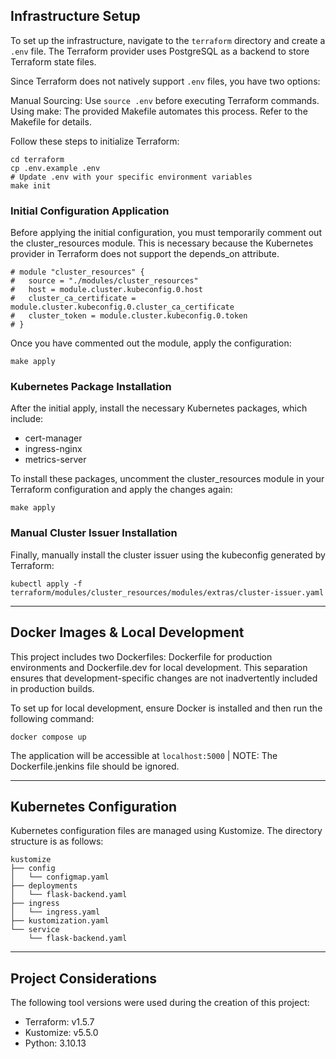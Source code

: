 ## Infrastructure Setup
To set up the infrastructure, navigate to the `terraform` directory and create a `.env` file. The Terraform provider uses PostgreSQL as a backend to store Terraform state files.

Since Terraform does not natively support `.env` files, you have two options:

Manual Sourcing: Use `source .env` before executing Terraform commands.
Using make: The provided Makefile automates this process. Refer to the Makefile for details.

Follow these steps to initialize Terraform:

```
cd terraform
cp .env.example .env
# Update .env with your specific environment variables
make init
```

### Initial Configuration Application
Before applying the initial configuration, you must temporarily comment out the cluster_resources module. This is necessary because the Kubernetes provider in Terraform does not support the depends_on attribute.

```
# module "cluster_resources" {
#   source = "./modules/cluster_resources"
#   host = module.cluster.kubeconfig.0.host
#   cluster_ca_certificate = module.cluster.kubeconfig.0.cluster_ca_certificate
#   cluster_token = module.cluster.kubeconfig.0.token
# }
```

Once you have commented out the module, apply the configuration:

```
make apply
```

### Kubernetes Package Installation
After the initial apply, install the necessary Kubernetes packages, which include:

* cert-manager
* ingress-nginx
* metrics-server

To install these packages, uncomment the cluster_resources module in your Terraform configuration and apply the changes again:

```
make apply
```

### Manual Cluster Issuer Installation

Finally, manually install the cluster issuer using the kubeconfig generated by Terraform:

```
kubectl apply -f terraform/modules/cluster_resources/modules/extras/cluster-issuer.yaml
```

---

## Docker Images & Local Development

This project includes two Dockerfiles: Dockerfile for production environments and Dockerfile.dev for local development. This separation ensures that development-specific changes are not inadvertently included in production builds.

To set up for local development, ensure Docker is installed and then run the following command:

```
docker compose up
```

The application will be accessible at `localhost:5000`
| NOTE: The Dockerfile.jenkins file should be ignored.

---

## Kubernetes Configuration

Kubernetes configuration files are managed using Kustomize. The directory structure is as follows:

```
kustomize
├── config
│   └── configmap.yaml
├── deployments
│   └── flask-backend.yaml
├── ingress
│   └── ingress.yaml
├── kustomization.yaml
└── service
    └── flask-backend.yaml
```

---

## Project Considerations

The following tool versions were used during the creation of this project:

* Terraform: v1.5.7
* Kustomize: v5.5.0
* Python: 3.10.13